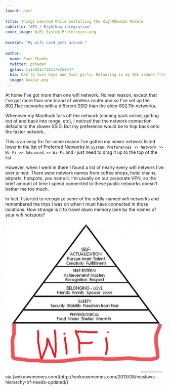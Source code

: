 ```yaml
---
layout: post

title: Things Learned While Installing the RightNowCSC Module
subtitle: "ATG / RightNow integration"
cover_image: WiFi_System_Preferences.png

excerpt: "My wifi card gets around."

author:
  name: Paul Thaden
  twitter: pthaden
  gplus: 111502137181170252947 
  bio: Dad to twin boys and twin girls; Retooling in my 40s around front-end dev and JavaScript; Oracle CX Apps Sales Consultant; all-around guy
  image: Avatar.png
---
```



At home I've got more than one wifi network.  No real reason, except that I've got more than one brand of wireless router and so I've set up the 802.11ac networks with a different SSID than the older 802.11n networks. 

Whenever my MacBook falls off the network (coming back online, getting out of and back into range, etc), I noticed that the network connection defaults to the slower SSID.  But my preference would be to hop back onto the faster network.

This is an easy fix:  for some reason I've gotten my newer network listed lower in the list of Preferred Networks in `System Preferences >> Network >> Wi-Fi >> Advanced >> Wi-Fi` and I just need to drag it up to the top of the list.

However, when I went in there I found a list of nearly every wifi network I've ever joined.  There were network names from coffee shops, hotel chains, airports, hotspots, you name it.  I'm usually on our corporate VPN, so the brief amount of time I spend connected to these public networks doesn't bother me too much.

In fact, I started to recognize some of the oddly-named wifi networks and remembered the trips I was on when I must have connected in those locations.  How strange is it to travel down memory lane by the names of your wifi hotspots?

<div class="full zoomable"><img src="/images/maslows-heirarchy-of-needs-wifi.jpg"></div>
via [weknowmemes.com](http://weknowmemes.com/2013/08/maslows-hierarchy-of-needs-updated/)
